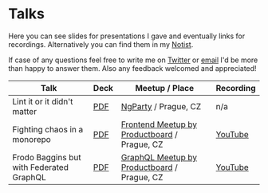 # Talks

Here you can see slides for presentations I gave and eventually links for recordings. Alternatively you can find them in my [Notist](https://noti.st/jukben).

If case of any questions feel free to write me on [Twitter](https://twitter.com/jukben) or [email](mailto:jukben@gmail.com) I'd be more than happy to answer them. Also any feedback welcomed and appreciated!

| Talk                                     | Deck                                                                                                                                            | Meetup / Place                                                                       | Recording                               |
| ---------------------------------------- | ----------------------------------------------------------------------------------------------------------------------------------------------- | ------------------------------------------------------------------------------------ | --------------------------------------- |
| Lint it or it didn't matter              | [PDF](https://github.com/jukben/talks/blob/master/13-2-2019__ngParty%E2%80%93XXIV/lint-it-or-it-didnt-matter.pdf)                               | [NgParty](https://www.ngparty.cz/) / Prague, CZ                                      | n/a                                     |
| Fighting chaos in a monorepo             | [PDF](https://github.com/jukben/talks/blob/master/15-9-2021__Productboards%E2%80%93Frontend-Meetup/fighting-chaos-in-monorepo.pdf)              | [Frontend Meetup by Productboard](https://www.productboard.com/events/) / Prague, CZ | [YouTube](https://youtu.be/qjcwXQCxQb4) |
| Frodo Baggins but with Federated GraphQL | [PDF]([https://github.com/jukben/talks/blob/master/22-6-2022__Productboards%E2%80%93GraphQL-Meetup/frodo-baggins-but-with-federated-graphql.pdf](https://github.com/jukben/talks/blob/main/22-6-2022__Productboards-GraphQL-Meetup/frodo-baggins-but-with-federated-graphql.pdf)) | [GraphQL Meetup by Productboard](https://www.productboard.com/events/) / Prague, CZ  | [YouTube](https://youtu.be/2pNw4dKxFrk) |

